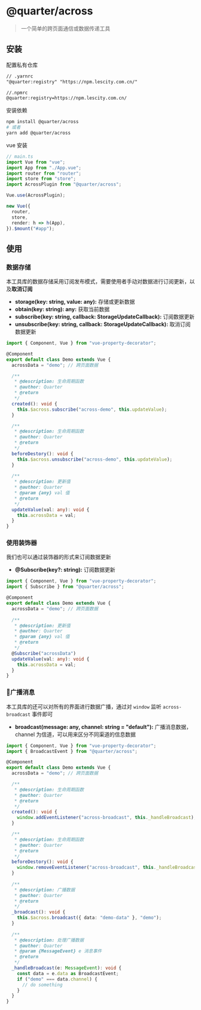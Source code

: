 # @quarter/across

> 一个简单的跨页面通信或数据传递工具

## 安装

配置私有仓库

```txt
// .yarnrc
"@quarter:registry" "https://npm.lescity.com.cn/"

//.npmrc
@quarter:registry=https://npm.lescity.com.cn/
```

安装依赖

```bash
npm install @quarter/across
# 或者
yarn add @quarter/across
```

vue 安装

```typescript
// main.ts
import Vue from "vue";
import App from "./App.vue";
import router from "router";
import store from "store";
import AcrossPlugin from "@quarter/across";

Vue.use(AcrossPlugin);

new Vue({
  router,
  store,
  render: h => h(App),
}).$mount("#app");
```


## 使用

### 数据存储

本工具库的数据存储采用订阅发布模式，需要使用者手动对数据进行订阅更新，以及**取消订阅**

- **storage(key: string, value: any):** 存储或更新数据
- **obtain(key: string): any:** 获取当前数据
- **subscribe(key: string, callback: StorageUpdateCallback):** 订阅数据更新
- **unsubscribe(key: string, callback: StorageUpdateCallback):** 取消订阅数据更新

```typescript
import { Component, Vue } from "vue-property-decorator";

@Component
export default class Demo extends Vue {
  acrossData = "demo"; // 跨页面数据

  /**
   * @description: 生命周期函数
   * @author: Quarter
   * @return
   */
  created(): void {
    this.$across.subscribe("across-demo", this.updateValue);
  }

  /**
   * @description: 生命周期函数
   * @author: Quarter
   * @return
   */
  beforeDestory(): void {
    this.$across.unsubscribe("across-demo", this.updateValue);
  }
  
  /**
   * @description: 更新值
   * @author: Quarter
   * @param {any} val 值
   * @return
   */  
  updateValue(val: any): void {
    this.acrossData = val;
  }
}
```

### 使用装饰器

我们也可以通过装饰器的形式来订阅数据更新

- **@Subscribe(key?: string):** 订阅数据更新

```typescript
import { Component, Vue } from "vue-property-decorator";
import { Subscribe } from "@quarter/across";

@Component
export default class Demo extends Vue {
  acrossData = "demo"; // 跨页面数据
  
  /**
   * @description: 更新值
   * @author: Quarter
   * @param {any} val 值
   * @return
   */  
  @Subscribe("acrossData") 
  updateValue(val: any): void {
    this.acrossData = val;
  }
}
```

### 📢广播消息

本工具库的还可以对所有的界面进行数据广播，通过对 `window` 监听 `across-broadcast` 事件即可

- **broadcast(message: any, channel: string = "default"):** 广播消息数据，channel 为信道，可以用来区分不同渠道的信息数据

```typescript
import { Component, Vue } from "vue-property-decorator";
import { BroadcastEvent } from "@quarter/across";

@Component
export default class Demo extends Vue {
  acrossData = "demo"; // 跨页面数据

  /**
   * @description: 生命周期函数
   * @author: Quarter
   * @return
   */
  created(): void {
    window.addEventListener("across-broadcast", this._handleBroadcast);
  }

  /**
   * @description: 生命周期函数
   * @author: Quarter
   * @return
   */
  beforeDestory(): void {
    window.removeEventListener("across-broadcast", this._handleBroadcast);
  }
  
  /**
   * @description: 广播数据
   * @author: Quarter
   * @return
   */  
  _broadcast(): void {
    this.$across.broadcast({ data: "demo-data" }, "demo");
  }
  
  /**
   * @description: 处理广播数据
   * @author: Quarter
   * @param {MessageEvent} e 消息事件
   * @return
   */  
  _handleBroadcast(e: MessageEvent): void {
    const data = e.data as BroadcastEvent;
    if ("demo" === data.channel) {
      // do something
    }
  }
}
```